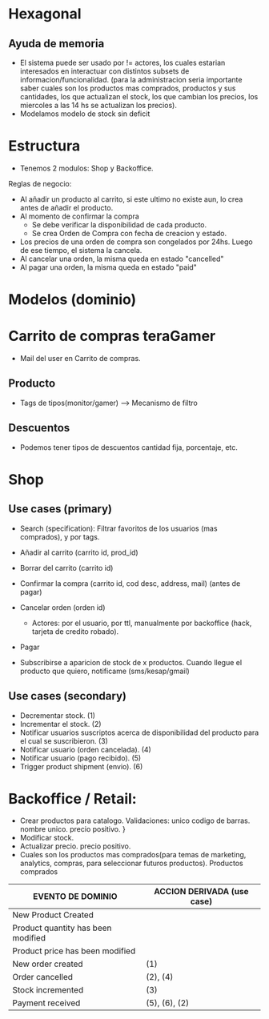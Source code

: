 # Hexagonal

## Ayuda de memoria
- El sistema puede ser usado por != actores, los cuales estarian interesados en interactuar con distintos subsets de informacion/funcionalidad. (para la administracion seria importante saber cuales son los productos mas comprados, productos y sus cantidades, los que actualizan el stock, los que cambian los precios, los miercoles a las 14 hs se actualizan los precios).
- Modelamos modelo de stock sin deficit

# Estructura
- Tenemos 2 modulos: Shop y Backoffice.

Reglas de negocio:
- Al añadir un producto al carrito, si este ultimo no existe aun, lo crea antes de añadir el producto. 
- Al momento de confirmar la compra
  - Se debe verificar la disponibilidad de cada producto.
  - Se crea Orden de Compra con fecha de creacion y estado.
- Los precios de una orden de compra son congelados por 24hs. Luego de ese tiempo, el sistema la cancela.
- Al cancelar una orden, la misma queda en estado "cancelled"
- Al pagar una orden, la misma queda en estado "paid"

# Modelos (dominio)

# Carrito de compras teraGamer
- Mail del user en Carrito de compras.

## Producto
- Tags de tipos(monitor/gamer) --> Mecanismo de filtro

## Descuentos
- Podemos tener tipos de descuentos cantidad fija, porcentaje, etc.

# Shop
## Use cases (primary)
- Search (specification): Filtrar favoritos de los usuarios (mas comprados), y por tags.
- Añadir al carrito (carrito id, prod_id)
- Borrar del carrito (carrito id)
- Confirmar la compra (carrito id, cod desc, address, mail) (antes de pagar)
- Cancelar orden (orden id) 
  - Actores: por el usuario, por ttl, manualmente por backoffice (hack, tarjeta de credito robado).
- Pagar

- Subscribirse a aparicion de stock de x productos. Cuando llegue el producto que quiero, notificame (sms/kesap/gmail)

## Use cases (secondary)
- Decrementar stock. (1)
- Incrementar el stock. (2)
- Notificar usuarios suscriptos acerca de disponibilidad del producto para el cual se suscribieron. (3)
- Notificar usuario (orden cancelada). (4)
- Notificar usuario (pago recibido). (5)
- Trigger product shipment (envio). (6)

# Backoffice / Retail:
- Crear productos para catalogo. Validaciones: unico codigo de barras. nombre unico. precio positivo. }
- Modificar stock.
- Actualizar precio. precio positivo.
- Cuales son los productos mas comprados(para temas de marketing, analytics, compras, para seleccionar futuros productos). Productos comprados

| EVENTO DE DOMINIO | ACCION DERIVADA (use case) |
| --- | --- |
| New Product Created |						
| Product quantity has been modified |
| Product price has been modified |
| New order created | (1)
| Order cancelled | (2), (4)
| Stock incremented | (3)
| Payment received | (5), (6), (2)
													